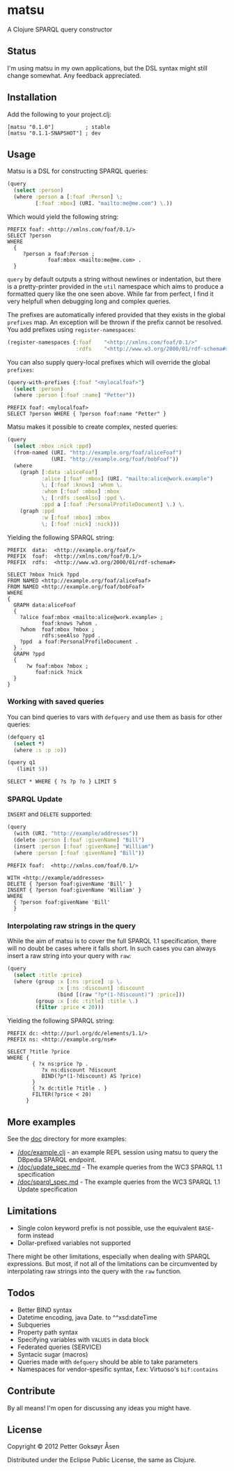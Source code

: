 # matsu

A Clojure SPARQL query constructor

## Status

I'm using matsu in my own applications, but the DSL syntax might still change somewhat. Any feedback appreciated.

## Installation
Add the following to your project.clj:
```
[matsu "0.1.0"]          ; stable
[matsu "0.1.1-SNAPSHOT"] ; dev
```
## Usage

Matsu is a DSL for constructing SPARQL queries:

```clojure
(query
  (select :person)
  (where :person a [:foaf :Person] \;
         [:foaf :mbox] (URI. "mailto:me@me.com") \.))
```

Which would yield the following string:

```sparql
PREFIX foaf: <http://xmlns.com/foaf/0.1/>
SELECT ?person
WHERE
  {
     ?person a foaf:Person ;
             foaf:mbox <mailto:me@me.com> .
  }
```

`query` by default outputs a string without newlines or indentation, but there is a pretty-printer provided in the `util` namespace which aims to produce a formatted query like the one seen above. While far from perfect, I find it very helpfull when debugging long and complex queries.

The prefixes are automatically infered provided that they exists in the global `prefixes` map. An exception will be thrown if the prefix cannot be resolved. You add prefixes using `register-namespaces`:
```clojure
(register-namespaces {:foaf    "<http://xmlns.com/foaf/0.1/>"
                      :rdfs    "<http://www.w3.org/2000/01/rdf-schema#>"})
```

You can also supply query-local prefixes which will override the global `prefixes`:

```clojure
(query-with-prefixes {:foaf "<mylocalfoaf>"}
  (select :person)
  (where :person [:foaf :name] "Petter"))
```
```sparql
PREFIX foaf: <mylocalfoaf>
SELECT ?person WHERE { ?person foaf:name "Petter" }
```

Matsu makes it possible to create complex, nested queries:

```clojure
(query
  (select :mbox :nick :ppd)
  (from-named (URI. "http://example.org/foaf/aliceFoaf")
              (URI. "http://example.org/foaf/bobFoaf"))
  (where
    (graph [:data :aliceFoaf]
           :alice [:foaf :mbox] (URI. "mailto:alice@work.example")
           \; [:foaf :knows] :whom \.
           :whom [:foaf :mbox] :mbox
           \; [:rdfs :seeAlso] :ppd \.
           :ppd a [:foaf :PersonalProfileDocument] \.) \.
    (graph :ppd
           :w [:foaf :mbox] :mbox
           \; [:foaf :nick] :nick)))
```

Yielding the following SPARQL string:

```sparql
PREFIX  data:  <http://example.org/foaf/>
PREFIX  foaf:  <http://xmlns.com/foaf/0.1/>
PREFIX  rdfs:  <http://www.w3.org/2000/01/rdf-schema#>

SELECT ?mbox ?nick ?ppd
FROM NAMED <http://example.org/foaf/aliceFoaf>
FROM NAMED <http://example.org/foaf/bobFoaf>
WHERE
{
  GRAPH data:aliceFoaf
  {
    ?alice foaf:mbox <mailto:alice@work.example> ;
           foaf:knows ?whom .
    ?whom  foaf:mbox ?mbox ;
           rdfs:seeAlso ?ppd .
    ?ppd  a foaf:PersonalProfileDocument .
  } .
  GRAPH ?ppd
  {
      ?w foaf:mbox ?mbox ;
         foaf:nick ?nick
  }
}
```

### Working with saved queries
You can bind queries to vars with `defquery` and use them as basis for other queries:

```clojure
(defquery q1
  (select *)
  (where :s :p :o))

(query q1
   (limit 5))
```

```sparql
SELECT * WHERE { ?s ?p ?o } LIMIT 5
```

### SPARQL Update
`INSERT` and `DELETE` supported:

```clojure
(query
  (with (URI. "http://example/addresses"))
  (delete :person [:foaf :givenName] "Bill")
  (insert :person [:foaf :givenName] "William")
  (where :person [:foaf :givenName] "Bill"))
```

```sparql
PREFIX foaf:  <http://xmlns.com/foaf/0.1/>

WITH <http://example/addresses>
DELETE { ?person foaf:givenName 'Bill' }
INSERT { ?person foaf:givenName 'William' }
WHERE
  { ?person foaf:givenName 'Bill'
  }
```

### Interpolating raw strings in the query
While the aim of matsu is to cover the full SPARQL 1.1 specification, there will no doubt be cases where it falls short. In such cases you can always insert a raw string into your query with `raw`:

```clojure
(query
  (select :title :price)
  (where (group :x [:ns :price] :p \.
                :x [:ns :discount] :discount
                (bind [(raw "?p*(1-?discount)") :price]))
         (group :x [:dc :title] :title \.)
         (filter :price < 20)))
```

Yielding the following SPARQL string:

```sparql
PREFIX dc: <http://purl.org/dc/elements/1.1/>
PREFIX ns: <http://example.org/ns#>

SELECT ?title ?price
WHERE {
        { ?x ns:price ?p .
           ?x ns:discount ?discount
           BIND(?p*(1-?discount) AS ?price)
        }
        { ?x dc:title ?title . }
        FILTER(?price < 20)
      }
```

## More examples
See the [doc](https://github.com/boutros/matsu/blob/master/doc) directory for more examples:
+ [/doc/example.clj](https://github.com/boutros/matsu/blob/master/doc/example.clj) - an example REPL session using matsu to query the DBpedia SPARQL endpoint.
+ [/doc/update_spec.md](https://github.com/boutros/matsu/blob/master/doc/update_spec.md) - The example queries from the WC3 SPARQL 1.1 specification
+ [/doc/sparql_spec.md](https://github.com/boutros/matsu/blob/master/doc/sparql_spec.md) - The example queries from the WC3 SPARQL 1.1 Update specification

## Limitations
* Single colon keyword prefix is not possible, use the equivalent `BASE`-form instead
* Dollar-prefixed variables not supported

There might be other limitations, especially when dealing with SPARQL expressions. But most, if not all of the limitations can be circumvented by interpolating raw strings into the query with the `raw` function.

## Todos
* Better BIND syntax
* Datetime encoding, java Date. to ^^xsd:dateTime
* Subqueries
* Property path syntax
* Specifying variables with `VALUES` in data block
* Federated queries (SERVICE)
* Syntacic sugar (macros)
* Queries made with `defquery` should be able to take parameters
* Namespaces for vendor-spesific syntax, f.ex: Virtuoso's `bif:contains`

## Contribute

By all means! I'm open for discussing any ideas you might have.

## License

Copyright © 2012 Petter Goksøyr Åsen

Distributed under the Eclipse Public License, the same as Clojure.
